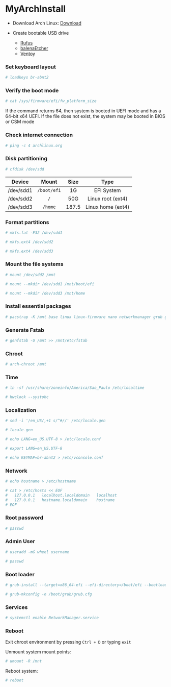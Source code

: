 # MyArchInstall

* Download Arch Linux: [Download](https://www.archlinux.org/download/)

* Create bootable USB drive
    * [Rufus](https://rufus.ie) 
    * [balenaEtcher](https://etcher.balena.io/#download-etcher) 
    * [Ventoy](https://www.ventoy.net/en/download.html)

### Set keyboard layout
```sh
# loadkeys br-abnt2
```

### Verify the boot mode
```sh
# cat /sys/firmware/efi/fw_platform_size
```
If the command returns 64, then system is booted in UEFI mode and has a 64-bit x64 UEFI. If the file does not exist, the system may be booted in BIOS or CSM mode

### Check internet connection
```sh
# ping -c 4 archlinux.org
```

### Disk partitioning
```sh
# cfdisk /dev/sdd
```
| Device    | Mount         | Size  | Type              |
| :-------: | :-----------: | :---: | :---------------: |
| /dev/sdd1 | `/boot/efi`   | 1G    | EFI System        |
| /dev/sdd2 | `/`           | 50G   | Linux root (ext4) |
| /dev/sdd3 | `/home`       | 187.5 | Linux home (ext4) |

### Format partitions
```sh
# mkfs.fat -F32 /dev/sdd1

# mkfs.ext4 /dev/sdd2

# mkfs.ext4 /dev/sdd3
```

### Mount the file systems
```sh
# mount /dev/sdd2 /mnt

# mount --mkdir /dev/sdd1 /mnt/boot/efi

# mount --mkdir /dev/sdd3 /mnt/home
```

### Install essential packages
```sh
# pacstrap -K /mnt base linux linux-firmware nano networkmanager grub grub-efi-x86_64 efibootmgr
```

### Generate Fstab
```sh
# genfstab -U /mnt >> /mnt/etc/fstab
```

### Chroot
```sh
# arch-chroot /mnt
```

### Time
```sh
# ln -sf /usr/share/zoneinfo/America/Sao_Paulo /etc/localtime

# hwclock --systohc
```

### Localization
```sh
# sed -i '/en_US/,+1 s/^#//' /etc/locale.gen

# locale-gen

# echo LANG=en_US.UTF-8 > /etc/locale.conf

# export LANG=en_US.UTF-8

# echo KEYMAP=br-abnt2 > /etc/vconsole.conf
```

### Network
```sh
# echo hostname > /etc/hostname

# cat > /etc/hosts << EOF
#   127.0.0.1   localhost.localdomain   localhost
#   127.0.0.1   hostname.localdomain    hostname
# EOF
```

### Root password
```sh
# passwd
```

### Admin User
```sh
# useradd -mG wheel username

# passwd
```

### Boot loader
```sh
# grub-install --target=x86_64-efi --efi-directory=/boot/efi --bootloader-id=arch --recheck

# grub-mkconfig -o /boot/grub/grub.cfg
```

### Services
```sh
# systemctl enable NetworkManager.service
```

### Reboot
Exit chroot environment by pressing `Ctrl + D` or typing `exit`

Unmount system mount points:
```sh
# umount -R /mnt
```

Reboot system:
```sh
# reboot
```